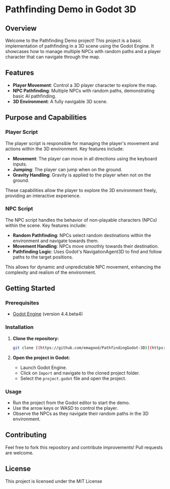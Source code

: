 # Pathfinding Demo in Godot 3D

## Overview

Welcome to the Pathfinding Demo project! This project is a basic implementation of pathfinding in a 3D scene using the Godot Engine. It showcases how to manage multiple NPCs with random paths and a player character that can navigate through the map.

## Features

- **Player Movement**: Control a 3D player character to explore the map.
- **NPC Pathfinding**: Multiple NPCs with random paths, demonstrating basic AI pathfinding.
- **3D Environment**: A fully navigable 3D scene.

## Purpose and Capabilities

### Player Script

The player script is responsible for managing the player's movement and actions within the 3D environment. Key features include:

- **Movement**: The player can move in all directions using the keyboard inputs.
- **Jumping**: The player can jump when on the ground.
- **Gravity Handling**: Gravity is applied to the player when not on the ground.

These capabilities allow the player to explore the 3D environment freely, providing an interactive experience.

### NPC Script

The NPC script handles the behavior of non-playable characters (NPCs) within the scene. Key features include:

- **Random Pathfinding**: NPCs select random destinations within the environment and navigate towards them.
- **Movement Handling**: NPCs move smoothly towards their destination.
- **Pathfinding Logic**: Uses Godot's NavigationAgent3D to find and follow paths to the target positions.

This allows for dynamic and unpredictable NPC movement, enhancing the complexity and realism of the environment.

## Getting Started

### Prerequisites

- [Godot Engine](https://godotengine.org/download) (version 4.4.beta4)

### Installation

1. **Clone the repository:**
    ```bash
    git clone [(https://github.com/emagood/PathfindingGodot-3D)](https://github.com/emagood/PathfindingGodot-3D.git)](https://github.com/emagood/PathfindingGodot-3D.git)]
    ```

2. **Open the project in Godot:**
    - Launch Godot Engine.
    - Click on `Import` and navigate to the cloned project folder.
    - Select the `project.godot` file and open the project.

### Usage

- Run the project from the Godot editor to start the demo.
- Use the arrow keys or WASD to control the player.
- Observe the NPCs as they navigate their random paths in the 3D environment.

## Contributing

Feel free to fork this repository and contribute improvements! Pull requests are welcome.

## License

This project is licensed under the MIT License
